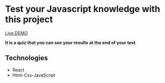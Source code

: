 # Test your Javascript knowledge with  this project

<ins>[Live DEMO](https://quiz-app-1882b.web.app/)</ins>

**It is a quiz that you can see your results at the end of your test**

## Technologies

- React
- Html-Css-JavaScript
 
